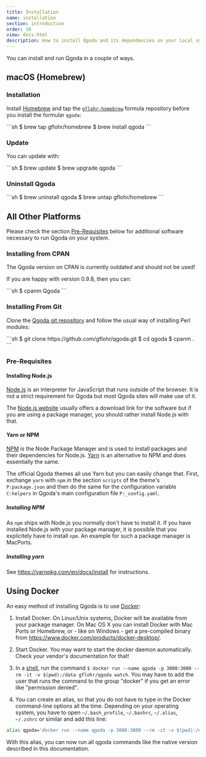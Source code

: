 ```yaml
---
title: Installation
name: installation
section: introduction
order: 10
view: docs.html
description: How to install Qgoda and its dependencies on your local system
---
```

You can install and run Qgoda in a couple of ways.

<qgoda-toc/>

## macOS (Homebrew)

### Installation

Install [Homebrew](https://brew.sh/) and tap the 
[`gflohr-homebrew`](https://github.com/gflohr/homebrew-homebrew) formula
repository before you install the formular `qgoda`:

<qgoda-noxgettext>
```sh
$ brew tap gflohr/homebrew
$ brew install qgoda
```
</qgoda-noxgettext>

### Update

You can update with:

<qgoda-noxgettext>
```sh
$ brew update
$ brew upgrade qgoda
```
</qgoda-noxgettext>

### Uninstall Qgoda

<qgoda-noxgettext>
```sh
$ brew uninstall qgoda
$ brew untap gflohr/homebrew
```
</qgoda-noxgettext>

## All Other Platforms

Please check the section [Pre-Requisites](#pre-requisites) below for additional
software necessary to run Qgoda on your system.

### Installing from CPAN

The Qgoda version on CPAN is currently outdated and should not be used!

If you are happy with version 0.9.8, then you can:

<qgoda-noxgettext>
```sh
$ cpanm Qgoda
```
</qgoda-noxgettext>

### Installing From Git

Clone the [Qgoda git repository](https://github.com/gflohr/qgoda) and follow
the usual way of installing Perl modules:

<qgoda-noxgettext>
```sh
$ git clone https://github.com/gflohr/qgoda.git
$ cd qgoda
$ cpanm .
```
</qgoda-noxgettext>

### Pre-Requisites

#### Installing Node.js

[Node.js](https://nodejs.org/en/) is an interpreter for JavaScript that runs outside of the browser.  It is not a strict requirement for Qgoda but most Qgoda sites will make use of it.

The [Node.js website](https://nodejs.org/en/) usually offers a download link for the software but if you are using a package manager, you should rather install Node.js with that.

#### Yarn or NPM

[NPM](https://yarnpkg.com/en/) is the Node Package Manager and is used to install packages and their dependencies for Node.js.  [Yarn](https://yarnpkg.com/en/) is an alternative to NPM and does essentially the same.

The official Qgoda themes all use Yarn but you can easily change that.  First, exchange `yarn` with `npm` in the section `scripts` of the theme's `P:package.json` and then do the same for the configuration variable `C:helpers` in Qgoda's main configuration file `P:_config.yaml`.

##### Installing NPM

As `npm` ships with Node.js you normally don't have to install it.  If you have installed Node.js with your package manager, it is possible that you explicitely have to install `npm`.  An example for such a package manager is MacPorts.

##### Installing yarn

See https://yarnpkg.com/en/docs/install for instructions.

## Using Docker

An easy method of installing Qgoda is to use [Docker](https://www.docker.com/):

1. Install Docker.  On Linux/Unix systems, Docker will be available from
your package manager.  On Mac OS X you can install Docker with Mac Ports
or Homebrew, or - like on Windows - get a pre-compiled binary from
https://www.docker.com/products/docker-desktop/.

1. Start Docker.  You may want to start the docker daemon automatically.
Check your vendor's documentation for that!

1. In a [shell](http://www.guido-flohr.net/en/command-line/), run
the command `$ docker run --name qgoda -p 3000:3000 --rm -it -v $(pwd):/data gflohr/qgoda watch`.
You may have to add the user that runs the command to the group "docker"
if you get an error like "permission denied".

1. You can create an alias, so that you do not have to type in
the Docker command-line options all the time.  Depending on your operating system,
you have to open `~/.bash_profile`, `~/.bashrc`, `~/.alias`, `~/.zshrc`
or similar and add this line:

```bash
alias qgoda='docker run --name qgoda -p 3000:3000 --rm -it -v $(pwd):/data gflohr/qgoda'
```

With this alias, you can now run all qgoda commands like the native version
described in this documentation.
